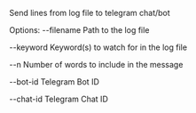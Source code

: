 Send lines from log file to telegram chat/bot

Options:
  --filename   Path to the log file

  --keyword    Keyword(s) to watch for in the log file

  --n          Number of words to include in the message

  --bot-id     Telegram Bot ID

  --chat-id    Telegram Chat ID
  

